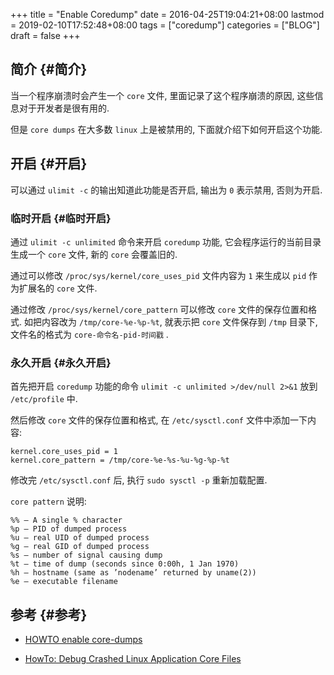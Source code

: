 +++
title = "Enable Coredump"
date = 2016-04-25T19:04:21+08:00
lastmod = 2019-02-10T17:52:48+08:00
tags = ["coredump"]
categories = ["BLOG"]
draft = false
+++

## 简介 {#简介}

当一个程序崩溃时会产生一个 `core` 文件, 里面记录了这个程序崩溃的原因, 这些信息对于开发者是很有用的.

但是 `core dumps` 在大多数 `linux` 上是被禁用的, 下面就介绍下如何开启这个功能.


## 开启 {#开启}

可以通过 `ulimit -c` 的输出知道此功能是否开启, 输出为 `0` 表示禁用, 否则为开启.


### 临时开启 {#临时开启}

通过 `ulimit -c unlimited` 命令来开启 `coredump` 功能, 它会程序运行的当前目录生成一个 `core` 文件, 新的 `core` 会覆盖旧的.

通过可以修改 `/proc/sys/kernel/core_uses_pid` 文件内容为 `1` 来生成以 `pid` 作为扩展名的 `core` 文件.

通过修改 `/proc/sys/kernel/core_pattern` 可以修改 `core` 文件的保存位置和格式. 如把内容改为 `/tmp/core-%e-%p-%t`, 就表示把 `core` 文件保存到 `/tmp` 目录下, 文件名的格式为 `core-命令名-pid-时间戳` .


### 永久开启 {#永久开启}

首先把开启 `coredump` 功能的命令 `ulimit -c unlimited >/dev/null 2>&1` 放到 `/etc/profile` 中.

然后修改 `core` 文件的保存位置和格式, 在 `/etc/sysctl.conf` 文件中添加一下内容:

```shell
kernel.core_uses_pid = 1
kernel.core_pattern = /tmp/core-%e-%s-%u-%g-%p-%t
```

修改完 `/etc/sysctl.conf` 后, 执行 `sudo sysctl -p` 重新加载配置.

`core pattern` 说明:

```shell
%% – A single % character
%p – PID of dumped process
%u – real UID of dumped process
%g – real GID of dumped process
%s – number of signal causing dump
%t – time of dump (seconds since 0:00h, 1 Jan 1970)
%h – hostname (same as ’nodename’ returned by uname(2))
%e – executable filename
```


## 参考 {#参考}

-   [HOWTO enable core-dumps](<http://en.linuxreviews.org/HOWTO%5Fenable%5Fcore-dumps>)

-   [HowTo: Debug Crashed Linux Application Core Files](<http://www.cyberciti.biz/tips/linux-core-dumps.html>)
